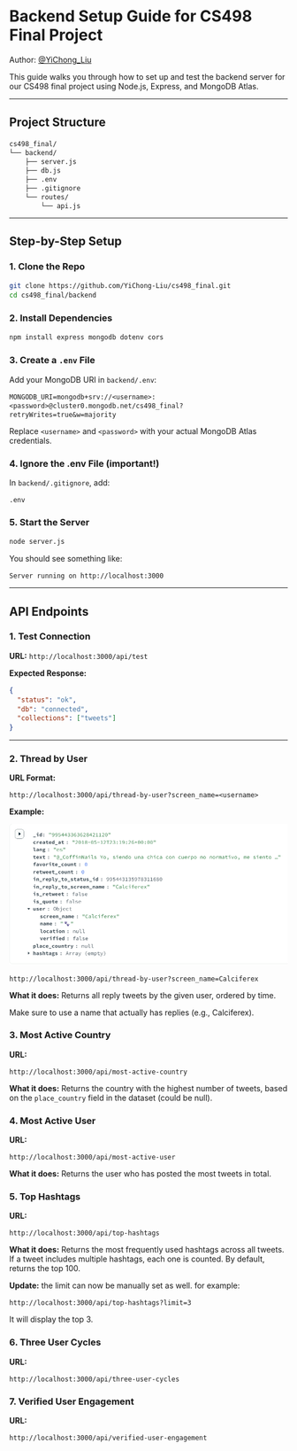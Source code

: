 # Backend Setup Guide for CS498 Final Project

Author: [@YiChong_Liu](https://github.com/YiChong-Liu)

This guide walks you through how to set up and test the backend server for our CS498 final project using Node.js, Express, and MongoDB Atlas.

------

## Project Structure

```
cs498_final/
└── backend/
    ├── server.js
    ├── db.js
    ├── .env
    ├── .gitignore
    └── routes/
        └── api.js
```

------

## Step-by-Step Setup

### 1. Clone the Repo

```bash
git clone https://github.com/YiChong-Liu/cs498_final.git
cd cs498_final/backend
```

### 2. Install Dependencies

```bash
npm install express mongodb dotenv cors
```

### 3. Create a `.env` File

Add your MongoDB URI in `backend/.env`:

```
MONGODB_URI=mongodb+srv://<username>:<password>@cluster0.mongodb.net/cs498_final?retryWrites=true&w=majority
```

Replace `<username>` and `<password>` with your actual MongoDB Atlas credentials.

### 4. Ignore the .env File (important!)

In `backend/.gitignore`, add:

```
.env
```

### 5. Start the Server

```bash
node server.js
```

You should see something like:

```
Server running on http://localhost:3000
```

------

## API Endpoints

### 1. Test Connection

**URL:** `http://localhost:3000/api/test`

**Expected Response:**

```json
{
  "status": "ok",
  "db": "connected",
  "collections": ["tweets"]
}
```

------

### 2. Thread by User

**URL Format:**

```
http://localhost:3000/api/thread-by-user?screen_name=<username>
```

**Example:**

![an example](img/example.jpg)

```
http://localhost:3000/api/thread-by-user?screen_name=Calciferex
```

**What it does:** Returns all reply tweets by the given user, ordered by time.

Make sure to use a name that actually has replies (e.g., Calciferex).



### 3. Most Active Country

**URL:**

```
http://localhost:3000/api/most-active-country
```

**What it does:** Returns the country with the highest number of tweets, based on the `place_country` field in the dataset (could be null).



### 4. Most Active User

**URL:**

```
http://localhost:3000/api/most-active-user
```

**What it does:** Returns the user who has posted the most tweets in total.



###  5. Top Hashtags

**URL:**

```
http://localhost:3000/api/top-hashtags
```

**What it does:** Returns the most frequently used hashtags across all tweets. If a tweet includes multiple hashtags, each one is counted. By default, returns the top 100.



**Update:** the limit can now be manually set as well. for example:

```
http://localhost:3000/api/top-hashtags?limit=3
```

It will display the top 3.



### 6. Three User Cycles

**URL:**

```
http://localhost:3000/api/three-user-cycles
```



### 7. Verified User Engagement

**URL:**

```
http://localhost:3000/api/verified-user-engagement
```

